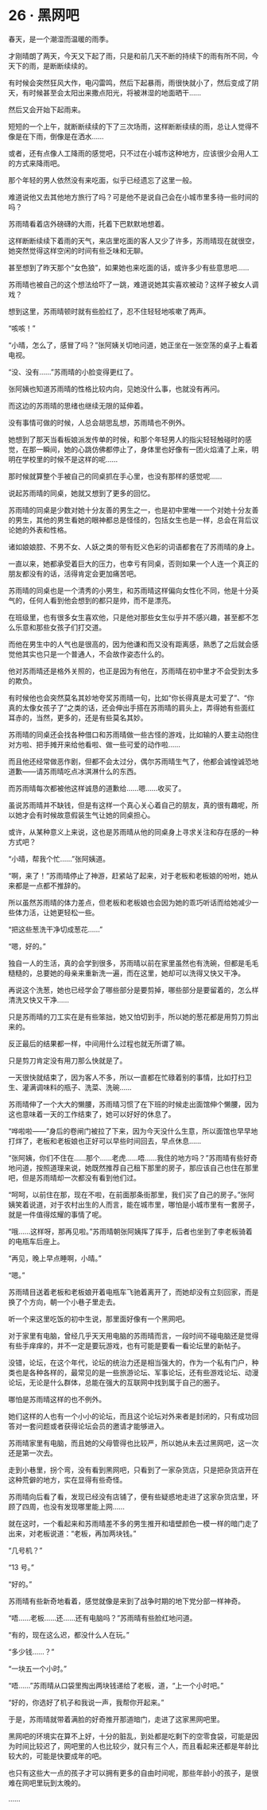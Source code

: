 <link rel="stylesheet" href="../styles/text.css"/>
<h1>26 · 黑网吧</h1>

春天，是一个潮湿而温暖的雨季。

才刚晴朗了两天，今天又下起了雨，只是和前几天不断的持续下的雨有所不同，今天下的雨，是断断续续的。

有时候会突然狂风大作，电闪雷鸣，然后下起暴雨，雨很快就小了，然后变成了阴天，有时候甚至会太阳出来撒点阳光，将被淋湿的地面晒干……

然后又会开始下起雨来。

短短的一个上午，就断断续续的下了三次场雨，这样断断续续的雨，总让人觉得不像是在下雨，倒像是在洒水……

或者，还有点像人工降雨的感觉吧，只不过在小城市这种地方，应该很少会用人工的方式来降雨吧。

那个年轻的男人依然没有来吃面，似乎已经遗忘了这里一般。

难道说他又去其他地方旅行了吗？可是他不是说自己会在小城市里多待一些时间的吗？

苏雨晴看着店外磅礴的大雨，托着下巴默默地想着。

这样断断续续下着雨的天气，来店里吃面的客人又少了许多，苏雨晴现在就很空，她突然觉得这样空闲的时间有些乏味和无聊。

甚至想到了昨天那个“女色狼”，如果她也来吃面的话，或许多少有些意思吧……

苏雨晴也被自己的这个想法给吓了一跳，难道说她其实喜欢被动？这样子被女人调戏？

想到这里，苏雨晴顿时就有些脸红了，忍不住轻轻地咳嗽了两声。

“咳咳！”

“小晴，怎么了，感冒了吗？”张阿姨关切地问道，她正坐在一张空荡的桌子上看着电视。

“没、没有……”苏雨晴的小脸变得更红了。

张阿姨也知道苏雨晴的性格比较内向，见她没什么事，也就没有再问。

而这边的苏雨晴的思绪也继续无限的延伸着。

没有事情可做的时候，人总会胡思乱想，苏雨晴也不例外。

她想到了那天当看板娘派发传单的时候，和那个年轻男人的指尖轻轻触碰时的感觉，在那一瞬间，她的心跳仿佛都停止了，身体里也好像有一团火焰涌了上来，明明在学校里的时候不是这样的呢……

那时候就算整个手被自己的同桌抓在手心里，也没有那样的感觉呢……

说起苏雨晴的同桌，她就又想到了更多的回忆。

苏雨晴的同桌是少数对她十分友善的男生之一，也是初中里唯一一个对她十分友善的男生，其他的男生看她的眼神都总是怪怪的，包括女生也是一样，总会在背后议论她的外表和性格。

诸如娘娘腔、不男不女、人妖之类的带有贬义色彩的词语都套在了苏雨晴的身上。

一直以来，她都承受着巨大的压力，也幸亏有同桌，否则如果一个人连一个真正的朋友都没有的话，活得肯定会更加痛苦吧。

苏雨晴的同桌也是一个清秀的小男生，和苏雨晴这样偏向女性化不同，他是十分英气的，任何人看到他会想到的都只是帅，而不是漂亮。

在班级里，也有很多女生喜欢他，只是他对那些女生似乎并不感兴趣，甚至都不怎么乐意和那些女孩子们打交道。

而他在男生中的人气也是很高的，因为他谦和而又没有距离感，熟悉了之后就会感觉他其实也只是一个普通人，不会故作姿态什么的。

他对苏雨晴还是格外关照的，也正是因为有他在，苏雨晴在初中里才不会受到太多的欺负。

有时候他也会突然莫名其妙地夸奖苏雨晴一句，比如“你长得真是太可爱了”、“你真的太像女孩子了”之类的话，还会伸出手搭在苏雨晴的肩头上，弄得她有些面红耳赤的，当然，更多的，还是有些莫名其妙。

苏雨晴的同桌还会找各种借口和苏雨晴做一些古怪的游戏，比如输的人要主动抱住对方啦、把手摊开来给他看啦、做一些可爱的动作啦……

而且他还经常做恶作剧，但都不会太过分，偶尔苏雨晴生气了，他都会诚惶诚恐地道歉——请苏雨晴吃点冰淇淋什么的东西。

而苏雨晴每次都被他这样诚恳的道歉给……嗯……收买了。

虽说苏雨晴并不缺钱，但是有这样一个真心关心着自己的朋友，真的很有趣呢，所以她才会有时候故意假装生气让她的同桌担心。

或许，从某种意义上来说，这也是苏雨晴从他的同桌身上寻求关注和存在感的一种方式吧？

“小晴，帮我个忙……”张阿姨道。

“啊，来了！”苏雨晴停止了神游，赶紧站了起来，对于老板和老板娘的吩咐，她从来都是一点都不推辞的。

所以虽然苏雨晴的体力差点，但老板和老板娘也会因为她的乖巧听话而给她减少一些体力活，让她更轻松一些。

“把这些葱洗干净切成葱花……”

“嗯，好的。”

独自一人的生活，真的会学到很多，苏雨晴以前在家里虽然也有洗碗，但都是毛毛糙糙的，总要她的母亲来重新洗一遍，而在这里，她却可以洗得又快又干净。

再说这个洗葱，她也已经学会了哪些部分是要剪掉，哪些部分是要留着的，怎么样清洗又快又干净……

只是苏雨晴的刀工实在是有些笨拙，她又怕切到手，所以她的葱花都是用剪刀剪出来的。

反正最后的结果都一样，中间用什么过程也就无所谓了嘛。

只是剪刀肯定没有用刀那么快就是了。

一天很快就结束了，因为客人不多，所以一直都在忙碌着别的事情，比如打扫卫生、灌满调味料的瓶子、洗菜、洗碗……

苏雨晴伸了一个大大的懒腰，苏雨晴习惯了在下班的时候走出面馆伸个懒腰，因为这也意味着一天的工作结束了，她可以好好的休息了。

“哗啦啦——”身后的卷闸门被拉了下来，因为今天没什么生意，所以面馆也早早地打烊了，老板和老板娘也正好可以早些时间回去，早点休息……

“张阿姨，你们不住在……那个……老虎……唔……我住的地方吗？”苏雨晴有些好奇地问道，按照道理来说，她既然推荐自己租下那里的房子，那应该自己也住在那里吧，但是苏雨晴却一次都没有看到他们过。

“呵呵，以前住在那，现在不啦，在前面那条街那里，我们买了自己的房子。”张阿姨笑着说道，对于农村出生的人而言，能在城市里，哪怕是小城市里有一套房子，就是一件值得炫耀的事情了呢。

“哦……这样呀，那再见啦。”苏雨晴朝张阿姨挥了挥手，后者也坐到了李老板骑着的电瓶车后座上。

“再见，晚上早点睡啊，小晴。”

“嗯。”

苏雨晴目送着老板和老板娘开着电瓶车飞驰着离开了，而她却没有立刻回家，而是换了个方向，朝一个小巷子里走去。

听一个来这里吃饭的初中生说，那里面好像有一个黑网吧。

对于家里有电脑，曾经几乎天天用电脑的苏雨晴而言，一段时间不碰电脑还是觉得有些手痒痒的，并不一定是要玩游戏，也有可能是要看一看论坛里的新帖子。

没错，论坛，在这个年代，论坛的统治力还是相当强大的，作为一个私有门户，种类也是各种各样的，最常见的是一些旅游论坛、军事论坛，还有些游戏论坛、动漫论坛，无论是什么群体，总能在强大的互联网中找到属于自己的圈子。

哪怕是苏雨晴这样的也不例外。

她们这样的人也有一个小小的论坛，而且这个论坛对外来者是封闭的，只有成功回答对一套问题或者获得论坛会员的邀请才能够进入。

苏雨晴家里有电脑，而且她的父母管得也比较严，所以她从未去过黑网吧，这一次还是第一次去。

走到小巷里，拐个弯，没有看到黑网吧，只看到了一家杂货店，只是把杂货店开在这种荒僻的地方，实在显得有些奇怪。

苏雨晴向后看了看，发现已经没有店铺了，便有些疑惑地走进了这家杂货店里，环顾了四周，也没有发现哪里能上网……

就在这时，一个看起来和苏雨晴差不多的男生推开和墙壁颜色一模一样的暗门走了出来，对老板说道：“老板，再加两块钱。”

“几号机？”

“13 号。”

“好的。”

苏雨晴有些新奇地看着，感觉就像是来到了战争时期的地下党分部一样神奇。

“唔……老板……还……还有电脑吗？”苏雨晴有些脸红地问道。

“有的，现在这么迟，都没什么人在玩。”

“多少钱……？”

“一块五一个小时。”

“唔……”苏雨晴从口袋里掏出两块钱递给了老板，道，“上一个小时吧。”

“好的，你选好了机子和我说一声，我帮你开起来。”

于是，苏雨晴就带着满脸的好奇推开那道暗门，走进了这家黑网吧里。

黑网吧的环境实在算不上好，十分的脏乱，到处都是吃剩下的空零食袋，可能是因为时间比较迟了，网吧里的人也比较少，就只有三个人，而且看起来还都是年龄比较大的，可能是快要成年的吧。

也只有这些大一点的孩子才可以拥有更多的自由时间呢，那些年龄小的孩子，是很难在网吧里玩到太晚的。

……
